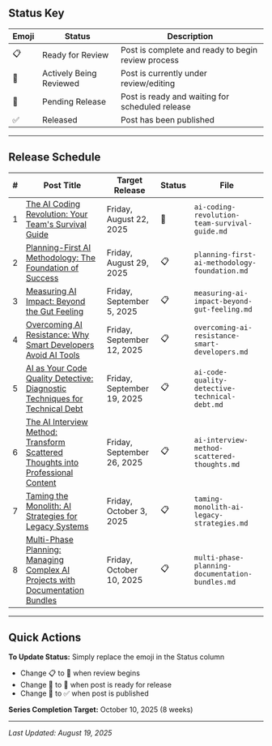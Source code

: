 ## Status Key

| Emoji | Status | Description |
|-------|--------|-------------|
| 📋 | Ready for Review | Post is complete and ready to begin review process |
| 🔄 | Actively Being Reviewed | Post is currently under review/editing |
| 📅 | Pending Release | Post is ready and waiting for scheduled release |
| ✅ | Released | Post has been published |

---

## Release Schedule

| # | Post Title | Target Release | Status | File |
|---|------------|----------------|--------|------|
| 1 | [The AI Coding Revolution: Your Team's Survival Guide](https://bhanford9.github.io/AI-Blog-Posts/ai-coding-revolution-team-survival-guide) | Friday, August 22, 2025 | 🔄 | `ai-coding-revolution-team-survival-guide.md` |
| 2 | [Planning-First AI Methodology: The Foundation of Success](https://bhanford9.github.io/AI-Blog-Posts/planning-first-ai-methodology-foundation) | Friday, August 29, 2025 | 📋 | `planning-first-ai-methodology-foundation.md` |
| 3 | [Measuring AI Impact: Beyond the Gut Feeling](https://bhanford9.github.io/AI-Blog-Posts/measuring-ai-impact-beyond-gut-feeling) | Friday, September 5, 2025 | 📋 | `measuring-ai-impact-beyond-gut-feeling.md` |
| 4 | [Overcoming AI Resistance: Why Smart Developers Avoid AI Tools](https://bhanford9.github.io/AI-Blog-Posts/overcoming-ai-resistance-smart-developers) | Friday, September 12, 2025 | 📋 | `overcoming-ai-resistance-smart-developers.md` |
| 5 | [AI as Your Code Quality Detective: Diagnostic Techniques for Technical Debt](https://bhanford9.github.io/AI-Blog-Posts/ai-code-quality-detective-technical-debt) | Friday, September 19, 2025 | 📋 | `ai-code-quality-detective-technical-debt.md` |
| 6 | [The AI Interview Method: Transform Scattered Thoughts into Professional Content](https://bhanford9.github.io/AI-Blog-Posts/ai-interview-method-scattered-thoughts) | Friday, September 26, 2025 | 📋 | `ai-interview-method-scattered-thoughts.md` |
| 7 | [Taming the Monolith: AI Strategies for Legacy Systems](https://bhanford9.github.io/AI-Blog-Posts/taming-monolith-ai-legacy-strategies) | Friday, October 3, 2025 | 📋 | `taming-monolith-ai-legacy-strategies.md` |
| 8 | [Multi-Phase Planning: Managing Complex AI Projects with Documentation Bundles](https://bhanford9.github.io/AI-Blog-Posts/multi-phase-planning-documentation-bundles) | Friday, October 10, 2025 | 📋 | `multi-phase-planning-documentation-bundles.md` |

---

## Quick Actions

**To Update Status:** Simply replace the emoji in the Status column
- Change 📋 to 🔄 when review begins
- Change 🔄 to 📅 when post is ready for release
- Change 📅 to ✅ when post is published

**Series Completion Target:** October 10, 2025 (8 weeks)

---

*Last Updated: August 19, 2025*
